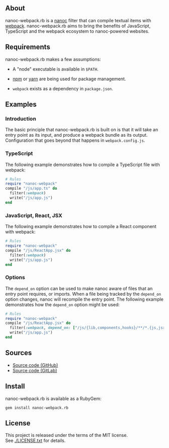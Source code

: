 ## About

nanoc-webpack.rb is a [nanoc](https://github.com/nanoc/nanoc#readme) filter
that can compile textual items with [webpack](https://webpack.js.org/).
nanoc-webpack.rb aims to bring the benefits of JavaScript, TypeScript and
the webpack ecosystem to nanoc-powered websites.

## Requirements

nanoc-webpack.rb makes a few assumptions:

* A "node" executable is available in `$PATH`.

* [npm](https://www.npmjs.com) or [yarn](https://yarnpkg.com/) are being used
  for package management.

* `webpack` exists as a dependency in `package.json`.

## Examples

### Introduction

The basic principle that nanoc-webpack.rb is built on is that it will take an
entry point as its input, and produce a webpack bundle as its output. Configuration
that goes beyond that happens in `webpack.config.js`. 

### TypeScript

The following example demonstrates how to compile a TypeScript file with webpack:

``` ruby
# Rules
require "nanoc-webpack"
compile "/js/app.ts" do
  filter(:webpack)
  write("/js/app.js")
end
```

### JavaScript, React, JSX

The following example demonstrates how to compile a React component with webpack:

```ruby
# Rules
require "nanoc-webpack"
compile "/js/ReactApp.jsx" do
  filter(:webpack)
  write("/js/app.js")
end
```

### Options

The `depend_on` option can be used to make nanoc aware of files that an entry point requires, 
or imports. When a file being tracked by the `depend_on` option changes, nanoc will recompile 
the entry point. The following example demonstrates how the `depend_on` option might be used:

```ruby
# Rules
require "nanoc-webpack"
compile "/js/ReactApp.jsx" do
  filter(:webpack, depend_on: ["/js/{lib,components,hooks}/**/*.{js,jsx}"])
  write("/js/app.js")
end
```

## Sources

* [Source code (GitHub)](https://github.com/0x1eef/nanoc-webpack.rb)
* [Source code (GitLab)](https://gitlab.com/0x1eef/nanoc-webpack.rb)

## Install

nanoc-webpack.rb is available as a RubyGem:

    gem install nanoc-webpack.rb

## License

This project is released under the terms of the MIT license. <br>
See [./LICENSE.txt](./LICENSE.txt) for details.
